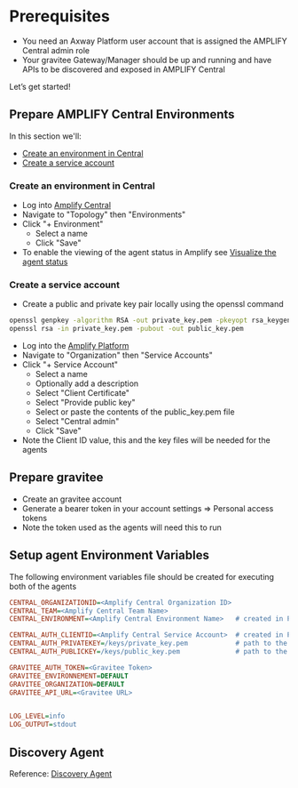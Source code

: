 # Prerequisites

* You need an Axway Platform user account that is assigned the AMPLIFY Central admin role
* Your gravitee Gateway/Manager should be up and running and have APIs to be discovered and exposed in AMPLIFY Central

Let’s get started!

## Prepare AMPLIFY Central Environments

In this section we'll:

* [Create an environment in Central](#create-an-environment-in-central)
* [Create a service account](#create-a-service-account)

### Create an environment in Central

* Log into [Amplify Central](https://apicentral.axway.com)
* Navigate to "Topology" then "Environments"
* Click "+ Environment"
  * Select a name
  * Click "Save"
* To enable the viewing of the agent status in Amplify see [Visualize the agent status](https://docs.axway.com/bundle/amplify-central/page/docs/connect_manage_environ/environment_agent_resources/index.html#add-your-agent-resources-to-the-environment)

### Create a service account

* Create a public and private key pair locally using the openssl command

```sh
openssl genpkey -algorithm RSA -out private_key.pem -pkeyopt rsa_keygen_bits: 2048
openssl rsa -in private_key.pem -pubout -out public_key.pem
```

* Log into the [Amplify Platform](https://platform.axway.com)
* Navigate to "Organization" then "Service Accounts"
* Click "+ Service Account"
  * Select a name
  * Optionally add a description
  * Select "Client Certificate"
  * Select "Provide public key"
  * Select or paste the contents of the public_key.pem file
  * Select "Central admin"
  * Click "Save"
* Note the Client ID value, this and the key files will be needed for the agents

## Prepare gravitee

* Create an gravitee account
* Generate a bearer token in your account settings => Personal access tokens
* Note the token used as the agents will need this to run

## Setup agent Environment Variables

The following environment variables file should be created for executing both of the agents

```ini
CENTRAL_ORGANIZATIONID=<Amplify Central Organization ID>
CENTRAL_TEAM=<Amplify Central Team Name>
CENTRAL_ENVIRONMENT=<Amplify Central Environment Name>   # created in Prepare AMPLIFY Central Environments step

CENTRAL_AUTH_CLIENTID=<Amplify Central Service Account>  # created in Prepare AMPLIFY Central Environments step
CENTRAL_AUTH_PRIVATEKEY=/keys/private_key.pem            # path to the key file created with openssl
CENTRAL_AUTH_PUBLICKEY=/keys/public_key.pem              # path to the key file created with openssl

GRAVITEE_AUTH_TOKEN=<Gravitee Token>
GRAVITEE_ENVIRONNEMENT=DEFAULT
GRAVITEE_ORGANIZATION=DEFAULT
GRAVITEE_API_URL=<Gravitee URL>


LOG_LEVEL=info
LOG_OUTPUT=stdout
```

## Discovery Agent

Reference: [Discovery Agent](/discovery/README.md)


